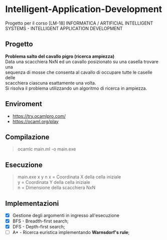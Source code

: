 # Intelligent-Application-Development
Progetto per il corso [LM-18] INFORMATICA / ARTIFICIAL INTELLIGENT SYSTEMS - INTELLIGENT APPLICATION DEVELOPMENT

## Progetto

**Problema salto del cavallo pigro (ricerca ampiezza)**  
Data una scacchiera NxN ed un cavallo posizionato su una casella trovare una  
sequenza di mosse che consenta al cavallo di occupare tutte le caselle delle  
scacchiera ciascuna esattamente una volta.  
Si risolva il problema utilizzando un algoritmo di ricerca in ampiezza.

## Enviroment
- https://try.ocamlpro.com/
- https://ocaml.org/play
  
## Compilazione
> ocamlc main.ml -o main.exe

## Esecuzione
> main.exe x y n 
x = Coordinata X della cella iniziale  
y = Coordinata Y della cella iniziale  
n = Dimensione della scacchiera NxN

## Implementazioni
- [x] Gestione degli argomenti in ingresso all'esecuzione
- [x] BFS - Breadth-first search;
- [x] DFS - Depth-first search;
- [ ] A*  - Ricerca euristica implementando **Warnsdorf's rule**;
